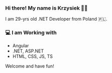### Hi there! My name is Krzysiek 🤗🤙

I am 29-yrs old .NET Developer from Poland 🇵🇱.


### 💻 I am Working with
* Angular
* .NET, ASP.NET
* HTML, CSS, JS, TS

Welcome and have fun!
